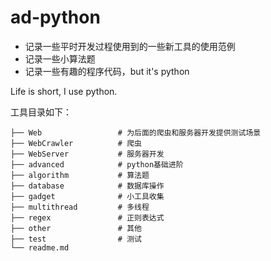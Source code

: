 # ad-python
- 记录一些平时开发过程使用到的一些新工具的使用范例
- 记录一些小算法题
- 记录一些有趣的程序代码，but it's python

Life is short, I use python.

工具目录如下：
	
	├── Web  				# 为后面的爬虫和服务器开发提供测试场景 
	├── WebCrawler  		# 爬虫
	├── WebServer  			# 服务器开发
	├── advanced  			# python基础进阶
	├── algorithm 			# 算法题
	├── database 			# 数据库操作
	├── gadget  			# 小工具收集
	├── multithread  		# 多线程
	├── regex  				# 正则表达式
	├── other 				# 其他
	├── test  				# 测试
	└── readme.md
